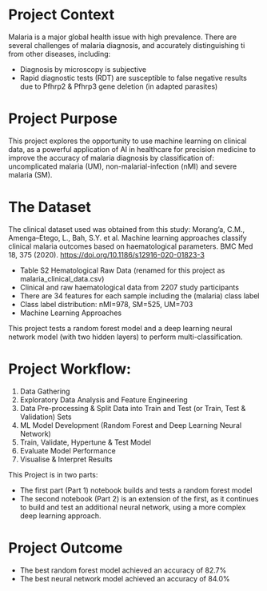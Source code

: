 # Project Context

Malaria is a major global health issue with high prevalence. There are several challenges of malaria diagnosis, and accurately distinguishing ti from other diseases, including:

- Diagnosis by microscopy is subjective
- Rapid diagnostic tests (RDT) are susceptible to false negative results due to Pfhrp2 & Pfhrp3 gene deletion (in adapted parasites)

# Project Purpose
This project explores the opportunity to use machine learning on clinical data, as a powerful application of AI in healthcare for precision medicine to improve the accuracy of malaria diagnosis by classification of: uncomplicated malaria (UM), non-malarial-infection (nMI) and severe malaria (SM).

# The Dataset

The clinical dataset used was obtained from this study:
Morang’a, C.M., Amenga–Etego, L., Bah, S.Y. et al. Machine learning approaches classify clinical malaria outcomes based on haematological parameters. BMC Med 18, 375 (2020). https://doi.org/10.1186/s12916-020-01823-3

- Table S2 Hematological Raw Data (renamed for this project as malaria_clinical_data.csv)
- Clinical and raw haematological data from 2207 study participants
- There are 34 features for each sample including the (malaria) class label
- Class label distribution: nMI=978, SM=525, UM=703
- Machine Learning Approaches

This project tests a random forest model and a deep learning neural network model (with two hidden layers) to perform multi-classification.

# Project Workflow:

1. Data Gathering
2. Exploratory Data Analysis and Feature Engineering
3. Data Pre-processing & Split Data into Train and Test (or Train, Test & Validation) Sets
4. ML Model Development (Random Forest and Deep Learning Neural Network)
5. Train, Validate, Hypertune & Test Model 
6. Evaluate Model Performance
7. Visualise & Interpret Results

This Project is in two parts:
- The first part (Part 1) notebook builds and tests a random forest model
- The second notebook (Part 2) is an extension of the first, as it continues to build and test an additional neural network, using a more complex deep learning approach.

# Project Outcome
- The best random forest model achieved an accuracy of 82.7%
- The best neural network model achieved an accuracy of 84.0%
